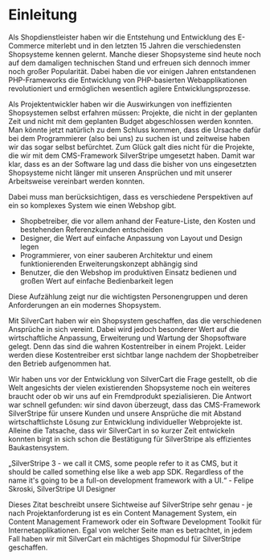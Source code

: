 # Einleitung

Als Shopdienstleister haben wir die Entstehung und Entwicklung des E-Commerce miterlebt und in den letzten 15 Jahren die verschiedensten Shopsysteme kennen gelernt. Manche dieser Shopsysteme sind heute noch auf dem damaligen technischen Stand und erfreuen sich dennoch immer noch großer Popularität. Dabei haben die vor einigen Jahren entstandenen PHP-Frameworks die Entwicklung von PHP-basierten Webapplikationen revolutioniert und ermöglichen wesentlich agilere Entwicklungsprozesse. 

Als Projektentwickler haben wir die Auswirkungen von ineffizienten Shopsystemen selbst erfahren müssen: Projekte, die nicht in der geplanten Zeit und nicht mit dem geplanten Budget abgeschlossen werden konnten. Man könnte jetzt natürlich zu dem Schluss kommen, dass die Ursache dafür bei dem Programmierer (also bei uns) zu suchen ist und zeitweise haben wir das sogar selbst befürchtet. Zum Glück galt dies nicht für die Projekte, die wir mit dem CMS-Framework SilverStripe umgesetzt haben. Damit war klar, dass es an der Software lag und dass die bisher von uns eingesetzten Shopsysteme nicht länger mit unseren Ansprüchen und mit unserer Arbeitsweise vereinbart werden konnten.

Dabei muss man berücksichtigen, dass es verschiedene Perspektiven auf ein so komplexes System wie einen Webshop gibt. 

* Shopbetreiber, die vor allem anhand der Feature-Liste, den Kosten und bestehenden Referenzkunden entscheiden
* Designer, die Wert auf einfache Anpassung von Layout und Design legen
* Programmierer, von einer sauberen Architektur und einem funktionierenden Erweiterungskonzept abhängig sind
* Benutzer, die den Webshop im produktiven Einsatz bedienen und großen Wert auf einfache Bedienbarkeit legen

Diese Aufzählung zeigt nur die wichtigsten Personengruppen und deren Anforderungen an ein modernes Shopsystem. 

Mit SilverCart haben wir ein Shopsystem geschaffen, das die verschiedenen Ansprüche in sich vereint. Dabei wird jedoch besonderer Wert auf die wirtschaftliche Anpassung, Erweiterung und Wartung der Shopsoftware gelegt. Denn das sind die wahren Kostentreiber in einem Projekt. Leider werden diese Kostentreiber erst sichtbar lange nachdem der Shopbetreiber den Betrieb aufgenommen hat.

Wir haben uns vor der Entwicklung von SilverCart die Frage gestellt, ob die Welt angesichts der vielen existierenden Shopsysteme noch ein weiteres braucht oder ob wir uns auf ein Fremdprodukt spezialisieren. Die Antwort war schnell gefunden: wir sind davon überzeugt, dass das CMS-Framework SilverStripe für unsere Kunden und unsere Ansprüche die mit Abstand wirtschaftlichste Lösung zur Entwicklung individueller Webprojekte ist. Alleine die Tatsache, dass wir SilverCart in so kurzer Zeit entwickeln konnten birgt in sich schon die Bestätigung für SilverStripe als effizientes Baukastensystem.

„SilverStripe 3 - we call it CMS, some people refer to it as CMS, but it should be called something else like a web app SDK. Regardless of the name it's going to be a full-on development framework with a UI.“ - Felipe Skroski, SilverStripe UI Designer

Dieses Zitat beschreibt unsere Sichtweise auf SilverStripe sehr genau - je nach Projektanforderung ist es ein Content Management System, ein Content Management Framework oder ein Software Development Toolkit für Internetapplikationen. Egal von welcher Seite man es betrachtet, in jedem Fall haben wir mit SilverCart ein mächtiges Shopmodul für SilverStripe geschaffen.